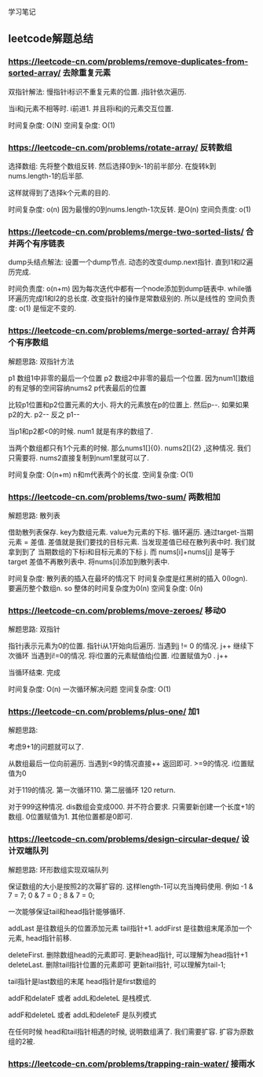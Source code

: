 学习笔记

## leetcode解题总结

### https://leetcode-cn.com/problems/remove-duplicates-from-sorted-array/ 去除重复元素

双指针解法:  慢指针i标识不重复元素的位置. j指针依次遍历. 

当i和j元素不相等时. i前进1. 并且将i和j的元素交互位置. 

时间复杂度: O(N)
空间复杂度: O(1)

### https://leetcode-cn.com/problems/rotate-array/ 反转数组

选择数组: 先将整个数组反转. 然后选择0到k-1的前半部分. 在旋转k到nums.length-1的后半部.

这样就得到了选择k个元素的目的.

时间复杂度: o(n) 因为最慢的0到nums.length-1次反转. 是O(n)
空间负责度: o(1)

### https://leetcode-cn.com/problems/merge-two-sorted-lists/ 合并两个有序链表

dump头结点解法: 设置一个dump节点. 动态的改变dump.next指针. 直到l1和l2遍历完成.


时间负责度: o(n+m) 因为每次迭代中都有一个node添加到dump链表中. while循环遍历完成l1和l2的总长度. 改变指针的操作是常数级别的. 所以是线性的
空间负责度: o(1) 是恒定不变的.

### https://leetcode-cn.com/problems/merge-sorted-array/ 合并两个有序数组

解题思路: 双指针方法

p1 数组1中非零的最后一个位置  p2 数组2中非零的最后一个位置. 因为num1[]数组的有足够的空间容纳nums2  p代表最后的位置

比较p1位置和p2位置元素的大小. 将大的元素放在p的位置上. 然后p--. 如果如果p2的大. p2-- 反之 p1--

当p1和p2都<0的时候. num1 就是有序的数组了. 

当两个数组都只有1个元素的时候. 那么nums1[]{0}. nums2[]{2} ,这种情况. 我们只需要将. nums2直接复制到num1里就可以了.

时间复杂度: O(n+m) n和m代表两个的长度. 
空间复杂度: O(1) 

### https://leetcode-cn.com/problems/two-sum/  两数相加

解题思路: 散列表

借助散列表保存. key为数组元素. value为元素的下标. 
循环遍历. 通过target-当期元素 = 差值. 差值就是我们要找的目标元素. 
当发现差值已经在散列表中时. 我们就拿到到了 当期数组的下标i和目标元素的下标 j. 而 nums[i]+nums[j] 是等于 target
差值不再散列表中. 将nums[i]添加到散列表中. 

时间复杂度: 散列表的插入在最坏的情况下 时间复杂度是红黑树的插入 0(logn). 要遍历整个数组n. so 整体的时间复杂度为0(n)
空间复杂度: 0(n)

### https://leetcode-cn.com/problems/move-zeroes/ 移动0

解题思路: 双指针

指针j表示元素为0的位置. 指针i从1开始向后遍历. 当遇到j != 0 的情况.  j++ 继续下次循环  当遇到i!=0的情况. 将i位置的元素赋值给j位置. i位置赋值为0 . j++

当循环结束. 完成

时间复杂度: O(n) 一次循环解决问题
空间复杂度: O(1) 

### https://leetcode-cn.com/problems/plus-one/ 加1

解题思路: 

考虑9+1的问题就可以了. 

从数组最后一位向前遍历. 当遇到<9的情况直接++ 返回即可. >=9的情况. i位置赋值为0

对于119的情况. 第一次循环110. 第二层循环 120 return. 

对于999这种情况. dis数组会变成000. 并不符合要求.  只需要新创建一个长度+1的数组. 0位置赋值为1. 其他位置都是0即可. 



### https://leetcode-cn.com/problems/design-circular-deque/ 设计双端队列

解题思路: 环形数组实现双端队列

保证数组的大小是按照2的次幂扩容的. 这样length-1可以充当掩码使用. 例如 -1 & 7 = 7; 0 & 7 = 0 ; 8 & 7 = 0;

一次能够保证tail和head指针能够循环.

addLast  是往数组头的位置添加元素 tail指针+1. 
addFirst 是往数组末尾添加一个元素, head指针前移. 

deleteFirst. 删除数组head的元素即可.  更新head指针, 可以理解为head指针+1
deleteLast. 删除tail指针位置的元素即可 更新tail指针, 可以理解为tail-1;

tail指针是last数组的末尾  head指针是first数组的

addF和delateF 或者 addL和deleteL 是栈模式. 

addF和deleteL 或者 addL和deleteF 是队列模式

在任何时候 head和tail指针相遇的时候, 说明数组满了. 我们需要扩容. 扩容为原数组的2被. 

### https://leetcode-cn.com/problems/trapping-rain-water/ 接雨水
